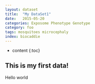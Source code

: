 ```yaml
---
layout: dataset
title:  "My DataSet1"
date:   2015-05-20
categories: Exposome Phenotype Genotype
category: foo
tags: mosquitoes microcephaly
index: biocaddie
---
```


* content
{:toc}

## This is my first data!

Hello world


